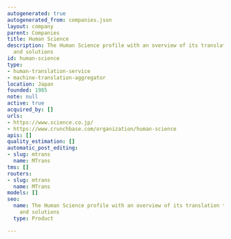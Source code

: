 ```yaml
---
autogenerated: true
autogenerated_from: companies.json
layout: company
parent: Companies
title: Human Science
description: The Human Science profile with an overview of its translation technologies
  and solutions
id: human-science
type:
- human-translation-service
- machine-translation-aggregator
location: Japan
founded: 1985
note: null
active: true
acquired_by: []
urls:
- https://www.science.co.jp/
- https://www.crunchbase.com/organization/human-science
apis: []
quality_estimation: []
automatic_post_editing:
- slug: mtrans
  name: MTrans
tms: []
routers:
- slug: mtrans
  name: MTrans
models: []
seo:
  name: The Human Science profile with an overview of its translation technologies
    and solutions
  type: Product

---
```


